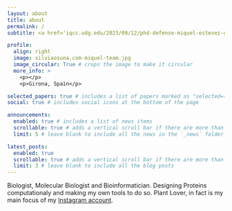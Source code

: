 ```yaml
---
layout: about
title: about
permalink: /
subtitle: <a href='iqcc.udg.edu/2023/09/12/phd-defense-miquel-estevez-gay/'>PhD in Bioinformatics</a>. <a href='https://www.osunalab.com/our-team/'>Lab manager at OsunaLab</a>

profile:
  align: right
  image: silviaosuna.com-miquel-team.jpg
  image_circular: True # crops the image to make it circular
  more_info: >
    <p></p>
    <p>Girona, Spain</p>

selected_papers: true # includes a list of papers marked as "selected={true}"
social: true # includes social icons at the bottom of the page

announcements:
  enabled: true # includes a list of news items
  scrollable: true # adds a vertical scroll bar if there are more than 3 news items
  limit: 5 # leave blank to include all the news in the `_news` folder

latest_posts:
  enabled: true
  scrollable: true # adds a vertical scroll bar if there are more than 3 new posts items
  limit: 3 # leave blank to include all the blog posts
---
```


Biologist, Molecular Biologist and Bioinformatician. Designing Proteins computationaly and making my own tools to do so. 
Plant Lover, in fact is my main focus of my <a href='https://www.instagram.com/miquelgarden'>Instagram account</a>.
